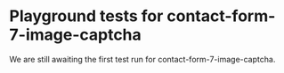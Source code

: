 # Playground tests for contact-form-7-image-captcha
We are still awaiting the first test run for contact-form-7-image-captcha.
